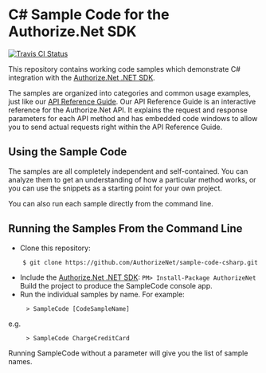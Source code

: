 # C# Sample Code for the Authorize.Net SDK
[![Travis CI Status](https://travis-ci.org/AuthorizeNet/sample-code-csharp.svg?branch=master)](https://travis-ci.org/AuthorizeNet/sample-code-csharp)

This repository contains working code samples which demonstrate C# integration with the [Authorize.Net .NET SDK](https://www.github.com/AuthorizeNet/sdk-dotnet).

The samples are organized into categories and common usage examples, just like our [API Reference Guide](http://developer.authorize.net/api/reference). Our API Reference Guide is an interactive reference for the Authorize.Net API. It explains the request and response parameters for each API method and has embedded code windows to allow you to send actual requests right within the API Reference Guide.


## Using the Sample Code

The samples are all completely independent and self-contained. You can analyze them to get an understanding of how a particular method works, or you can use the snippets as a starting point for your own project.

You can also run each sample directly from the command line.

## Running the Samples From the Command Line
* Clone this repository:
```
    $ git clone https://github.com/AuthorizeNet/sample-code-csharp.git
```
* Include the [Authorize.Net .NET SDK](https://github.com/AuthorizeNet/sdk-dotnet):
 `PM> Install-Package AuthorizeNet`  
 Build the project to produce the SampleCode console app.
* Run the individual samples by name. For example:
```
     > SampleCode [CodeSampleName]
```
e.g.
```
     > SampleCode ChargeCreditCard
```
Running SampleCode without a parameter will give you the list of sample names. 

